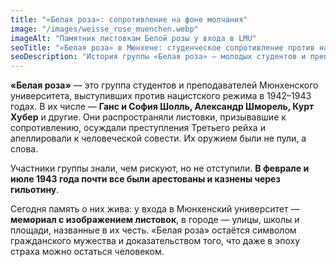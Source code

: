 ```yaml
---
title: "«Белая роза»: сопротивление на фоне молчания"
image: "/images/weisse_rose_muenchen.webp"
imageAlt: "Памятник листовкам Белой розы у входа в LMU"
seoTitle: "«Белая роза» в Мюнхене: студенческое сопротивление против нацизма"
seoDescription: "История группы «Белая роза» — молодых студентов и преподавателей, которые боролись с нацизмом с помощью листовок. Узнайте, кто они были, что сделали и почему их подвиг помнят до сих пор."
---
```


**«Белая роза»** — это группа студентов и преподавателей Мюнхенского университета, выступивших против нацистского режима в 1942–1943 годах. В их числе — **Ганс и София Шолль, Александр Шморель, Курт Хубер** и другие. Они распространяли листовки, призывавшие к сопротивлению, осуждали преступления Третьего рейха и апеллировали к человеческой совести. Их оружием были не пули, а слова.

Участники группы знали, чем рискуют, но не отступили. **В феврале и июле 1943 года почти все были арестованы и казнены через гильотину**.

Сегодня память о них жива: у входа в Мюнхенский университет — **мемориал с изображением листовок**, в городе — улицы, школы и площади, названные в их честь. «Белая роза» остаётся символом гражданского мужества и доказательством того, что даже в эпоху страха можно остаться человеком.